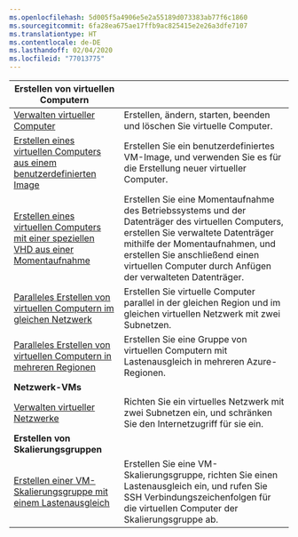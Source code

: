 ```yaml
---
ms.openlocfilehash: 5d005f5a4906e5e2a55189d073383ab77f6c1860
ms.sourcegitcommit: 6fa28ea675ae17ffb9ac825415e2e26a3dfe7107
ms.translationtype: HT
ms.contentlocale: de-DE
ms.lasthandoff: 02/04/2020
ms.locfileid: "77013775"
---
```

| **Erstellen von virtuellen Computern** || 
|---|---|
| [Verwalten virtueller Computer][1] | Erstellen, ändern, starten, beenden und löschen Sie virtuelle Computer. |
| [Erstellen eines virtuellen Computers aus einem benutzerdefinierten Image][2] | Erstellen Sie ein benutzerdefiniertes VM-Image, und verwenden Sie es für die Erstellung neuer virtueller Computer. | 
| [Erstellen eines virtuellen Computers mit einer speziellen VHD aus einer Momentaufnahme][3] | Erstellen Sie eine Momentaufnahme des Betriebssystems und der Datenträger des virtuellen Computers, erstellen Sie verwaltete Datenträger mithilfe der Momentaufnahmen, und erstellen Sie anschließend einen virtuellen Computer durch Anfügen der verwalteten Datenträger. |  
| [Paralleles Erstellen von virtuellen Computern im gleichen Netzwerk][4] | Erstellen Sie virtuelle Computer parallel in der gleichen Region und im gleichen virtuellen Netzwerk mit zwei Subnetzen. |
| [Paralleles Erstellen von virtuellen Computern in mehreren Regionen][5] | Erstellen Sie eine Gruppe von virtuellen Computern mit Lastenausgleich in mehreren Azure-Regionen. |
| **Netzwerk-VMs** || 
| [Verwalten virtueller Netzwerke][6] | Richten Sie ein virtuelles Netzwerk mit zwei Subnetzen ein, und schränken Sie den Internetzugriff für sie ein. |
| **Erstellen von Skalierungsgruppen** ||
| [Erstellen einer VM-Skalierungsgruppe mit einem Lastenausgleich][7] | Erstellen Sie eine VM-Skalierungsgruppe, richten Sie einen Lastenausgleich ein, und rufen Sie SSH Verbindungszeichenfolgen für die virtuellen Computer der Skalierungsgruppe ab. |

[1]: ../java-sdk-manage-virtual-machines.md
[2]: https://github.com/Azure-Samples/managed-disk-java-create-virtual-machine-using-custom-image/
[3]: https://github.com/Azure-Samples/managed-disk-java-create-virtual-machine-using-specialized-disk-from-vhd/
[4]: https://github.com/Azure-Samples/compute-java-manage-virtual-machines-in-parallel/
[5]: ../java-sdk-virtual-machines-in-parallel.md
[6]: ../java-sdk-manage-virtual-networks.md
[7]: ../java-sdk-manage-vm-scalesets.md